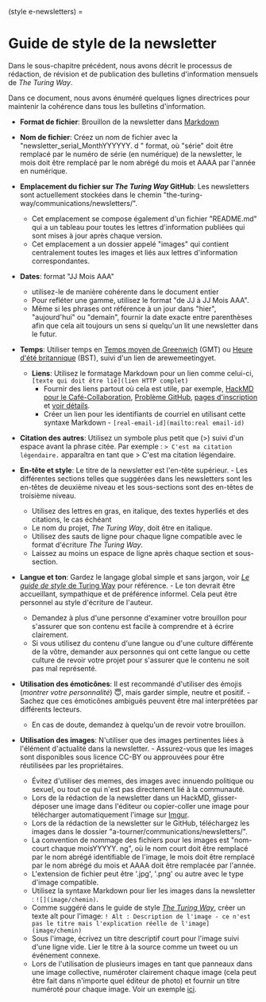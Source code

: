 (style e-newsletters) =
# Guide de style de la newsletter

Dans le sous-chapitre précédent, nous avons décrit le processus de rédaction, de révision et de publication des bulletins d'information mensuels de _The Turing Way_.

Dans ce document, nous avons énuméré quelques lignes directrices pour maintenir la cohérence dans tous les bulletins d'information.

- **Format de fichier**: Brouillon de la newsletter dans [Markdown](https://en.wikipedia.org/wiki/Markdown)
- **Nom de fichier**: Créez un nom de fichier avec la "newsletter_serial_MonthYYYYYY. d " format, où "série" doit être remplacé par le numéro de série (en numérique) de la newsletter, le mois doit être remplacé par le nom abrégé du mois et AAAA par l'année en numérique.
- **Emplacement du fichier sur _The Turing Way_ GitHub**: Les newsletters sont actuellement stockées dans le chemin "the-turing-way/communications/newsletters/".
    - Cet emplacement se compose également d'un fichier "README.md" qui a un tableau pour toutes les lettres d'information publiées qui sont mises à jour après chaque version.
    - Cet emplacement a un dossier appelé "images" qui contient centralement toutes les images et liés aux lettres d'information correspondantes.
- **Dates**: format "JJ Mois AAA"
    - utilisez-le de manière cohérente dans le document entier
    - Pour refléter une gamme, utilisez le format "de JJ à JJ Mois AAA".
    - Même si les phrases ont référence à un jour dans "hier", "aujourd'hui" ou "demain", fournir la date exacte entre parenthèses afin que cela ait toujours un sens si quelqu'un lit une newsletter dans le futur.
- **Temps**: Utiliser temps en [Temps moyen de Greenwich](https://greenwichmeantime.com/what-is-gmt/) (GMT) ou [Heure d'été britannique](https://greenwichmeantime.com/uk/time/british-summer-time/) (BST), suivi d'un lien de
arewemeetingyet.</li> 
  
  - **Liens**: Utilisez le formatage Markdown pour un lien comme celui-ci, `[texte qui doit être lié](lien HTTP complet)` 
      - Fournir des liens partout où cela est utile, par exemple, [HackMD pour le Café-Collaboration](https://hackmd.io/@KirstieJane/CollabCafe), [Problème GitHub](https://github.com/alan-turing-institute/the-turing-way/issues), [pages d'inscription](https://www.eventbrite.co.uk/) et [voir détails](https://github.com/alan-turing-institute/the-turing-way).
    - Créer un lien pour les identifiants de courriel en utilisant cette syntaxe Markdown - `[real-email-id](mailto:real email-id)`
- **Citation des autres**: Utilisez un symbole plus petit que (>) suivi d'un espace avant la phrase citée. Par exemple : `> C'est ma citation légendaire.` apparaîtra en tant que > C'est ma citation légendaire.
- **En-tête et style**: Le titre de la newsletter est l'en-tête supérieur. 
      - Les différentes sections telles que suggérées dans les newsletters sont les en-têtes de deuxième niveau et les sous-sections sont des en-têtes de troisième niveau.
    - Utilisez des lettres en gras, en italique, des textes hyperliés et des citations, le cas échéant
    - Le nom du projet, _The Turing Way_, doit être en italique.
    - Utilisez des sauts de ligne pour chaque ligne compatible avec le format d'écriture _The Turing Way_.
    - Laissez au moins un espace de ligne après chaque section et sous-section.
- **Langue et ton**: Gardez le langage global simple et sans jargon, voir [_Le guide de style_ de Turing Way](https://github.com/alan-turing-institute/the-turing-way/blob/main/CONTRIBUTING.md#style-guide) pour référence. 
      - Le ton devrait être accueillant, sympathique et de préférence informel. Cela peut être personnel au style d'écriture de l'auteur.
    - Demandez à plus d'une personne d'examiner votre brouillon pour s'assurer que son contenu est facile à comprendre et à écrire clairement.
    - Si vous utilisez du contenu d'une langue ou d'une culture différente de la vôtre, demander aux personnes qui ont cette langue ou cette culture de revoir votre projet pour s'assurer que le contenu ne soit pas mal représenté.
- **Utilisation des émoticônes**: Il est recommandé d'utiliser des émojis (*montrer votre personnalité*) 😇, mais garder simple, neutre et positif. 
      - Sachez que ces émoticônes ambiguës peuvent être mal interprétées par différents lecteurs.
    - En cas de doute, demandez à quelqu'un de revoir votre brouillon.
- **Utilisation des images**: N'utiliser que des images pertinentes liées à l'élément d'actualité dans la newsletter. 
      - Assurez-vous que les images sont disponibles sous licence CC-BY ou approuvées pour être réutilisées par les propriétaires.
    - Évitez d'utiliser des memes, des images avec innuendo politique ou sexuel, ou tout ce qui n'est pas directement lié à la communauté.
    - Lors de la rédaction de la newsletter dans un HackMD, glisser-déposer une image dans l'éditeur ou copier-coller une image pour télécharger automatiquement l'image sur [Imgur](https://en.wikipedia.org/wiki/Imgur).
    - Lors de la rédaction de la newsletter sur le GitHub, téléchargez les images dans le dossier "a-tourner/communications/newsletters/".
    - La convention de nommage des fichiers pour les images est "nom-court chaque moisYYYYY. ng", où le nom court doit être remplacé par le nom abrégé identifiable de l'image, le mois doit être remplacé par le nom abrégé du mois et AAAA doit être remplacée par l'année.
    - L'extension de fichier peut être '.jpg', '.png' ou autre avec le type d'image compatible.
    - Utilisez la syntaxe Markdown pour lier les images dans la newsletter : `![](image/chemin)`.
    - Comme suggéré dans le guide de style [_The Turing Way_](https://the-turing-way.netlify.app/community-handbook/style/style-figures.html), créer un texte alt pour l'image: `! Alt : Description de l'image - ce n'est pas le titre mais l'explication réelle de l'image](image/chemin)`
    - Sous l'image, écrivez un titre descriptif court pour l'image suivi d'une ligne vide. Lier le titre à la source comme un tweet ou un événement connexe.
    - Lors de l'utilisation de plusieurs images en tant que panneaux dans une image collective, numéroter clairement chaque image (cela peut être fait dans n'importe quel éditeur de photo) et fournir un titre numéroté pour chaque image. Voir un exemple [ici](https://github.com/alan-turing-institute/the-turing-way/blob/main/communications/newsletters/newsletter_14_May2020.md#tweets-from-the-community).</ul>
